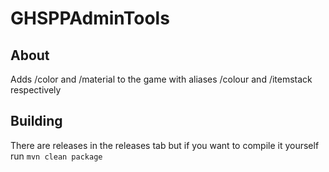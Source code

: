 # GHSPPAdminTools

## About
Adds /color and /material to the game with aliases /colour and /itemstack respectively

## Building
There are releases in the releases tab but if you want to compile it yourself run `mvn clean package`